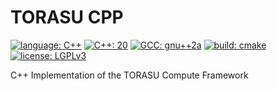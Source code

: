 # TORASU CPP

[![language: C++](https://img.shields.io/badge/language-C%2B%2B-f34b7d)](https://en.wikipedia.org/wiki/C%2B%2B)
[![C++: 20](https://img.shields.io/badge/C%2B%2B-20-f34b7d)](https://en.cppreference.com/w/cpp/20)
[![GCC: gnu++2a](https://img.shields.io/badge/GCC-gnu%2B%2B2a-f34b7d)](https://www.gnu.org/software/gcc/projects/cxx-status.html#cxx2a)
[![build: cmake](https://img.shields.io/badge/build-cmake-89e051)](https://cmake.org/)
[![license: LGPLv3](https://img.shields.io/badge/license-LGPLv3-blue)](https://choosealicense.com/licenses/lgpl-3.0/)

C++ Implementation of the TORASU Compute Framework
